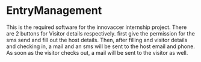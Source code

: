 # EntryManagement
This is the required software for the innovaccer internship project.
There are 2 buttons for Visitor details respectively.
first give the permission for the sms send and fill out the host details. 
Then, after filling and visitor details and checking in, a mail and an sms will be sent to the host email and phone. 
As soon as the visitor checks out, a mail will be sent to the visitor as well.
